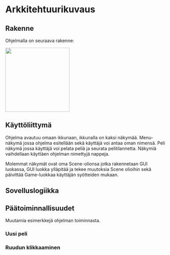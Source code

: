 # Arkkitehtuurikuvaus

## Rakenne

Ohjelmalla on seuraava rakenne:

<img src="https://github.com/Viltska/ot-minesweeper/blob/master/dokumentit/kaaviot/rakenne.jpg" width="200">

## Käyttöliittymä

Ohjelma avautuu omaan ikkunaan, ikkunalla on kaksi näkymää. Menu-näkymä jossa ohjelma esitellään sekä käyttäjä voi antaa oman nimensä.
Peli näkymä jossa käyttäjä voi pelata peliä ja seurata pelitilannetta. Näkymiä vaihdellaan käyttäen ohjelman nimettyjä nappeja.

Molemmat näkymät ovat oma Scene-olionsa jotka rakennetaan GUI luokassa, GUI luokka ylläpitää ja tekee muutoksia Scene olioihin sekä päivittää Game-luokkaa käyttäjän syötteiden mukaan.

## Sovelluslogiikka

## Päätoiminnallisuudet

Muutamia esimerkkejä ohjelman toiminnasta.

### Uusi peli

### Ruudun klikkaaminen
  
